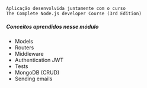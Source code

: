 ```
Aplicação desenvolvida juntamente com o curso 
The Complete Node.js developer Course (3rd Edition)
```

##### Conceitos aprendidos nesse módulo
- Models
- Routers
- Middleware
- Authentication JWT
- Tests
- MongoDB (CRUD)
- Sending emails